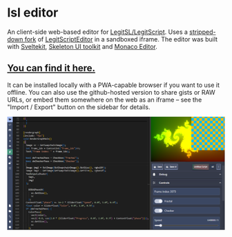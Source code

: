 # lsl editor

An client-side web-based editor for [LegitSL/LegitScript](https://github.com/Raikiri/LegitScript). Uses a [stripped-down fork](https://github.com/sam-Izdat/legitsl-web-core) of [LegitScriptEditor](https://github.com/radiance-cascades/LegitScriptEditor/) in a sandboxed iframe. The editor was built with [Sveltekit](https://svelte.dev/), [Skeleton UI toolkit](https://www.skeleton.dev/) and [Monaco Editor](https://microsoft.github.io/monaco-editor/).

## [You can find it here.](https://sam-izdat.github.io/lsl-editor)

It can be installed locally with a PWA-capable browser if you want to use it offline. You can also use the github-hosted version to share gists or RAW URLs, or embed them somewhere on the web as an iframe – see the "Import / Export" button on the sidebar for details.

![screenshot](./static/screenshots/sh_landscape.png)